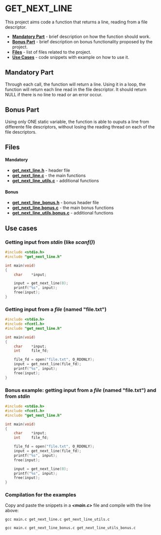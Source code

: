 # GET_NEXT_LINE

This project aims code a function that returns a line, reading from a file descriptor.

* [**Mandatory Part**](#Mandatory-Part) - brief description on how the function should work.
* [**Bonus Part**](#Bonus-Part) - brief description on bonus functionality proposed by the project.
* [**Files**](#Files) - list of files related to the project.
* [**Use Cases**](#Use-cases) - code snippets with example on how to use it.

## Mandatory Part
Through each call, the function will return a line.
Using it in a loop, the function will return each line read in the file descriptor.
It should return NULL if there is no line to read or an error occur.

## Bonus Part
Using only ONE static variable, the function is able to ouputs a line from differente file descriptors, without losing the reading thread on each of the file descriptors.

## Files

#### Mandatory
* [**get_next_line.h**](https://github.com/silvatom/get_next_line/blob/master/get_next_line.h) - header file
* [**get_next_line.c**](https://github.com/silvatom/get_next_line/blob/master/get_next_line.c) - the main functions
* [**get_next_line_utils.c**](https://github.com/silvatom/get_next_line/blob/master/get_next_line_utils.c) - additional functions

#### Bonus
* [**get_next_line_bonus.h**](https://github.com/silvatom/get_next_line/blob/master/get_next_line_bonus.h) - bonus header file
* [**get_next_line.bonus.c**](https://github.com/silvatom/get_next_line/blob/master/get_next_line_bonus.c) - the main bonus functions
* [**get_next_line_utils.bonus.c**](https://github.com/silvatom/get_next_line/blob/master/get_next_line_utils_bonus.c) - additional functions

## Use cases
### Getting input from *stdin* (like *scanf()*)
```c
#include <stdio.h>
#include "get_next_line.h"

int main(void)
{
	char	*input;

	input = get_next_line(0);
	printf("%s", input);
	free(input);
}
```

### Getting input from a *file* (named "file.txt")
```c
#include <stdio.h>
#include <fcntl.h>
#include "get_next_line.h"

int main(void)
{
	char	*input;
	int		file_fd;

	file_fd = open("file.txt", O_RDONLY);
	input = get_next_line(file_fd);
	printf("%s", input);
	free(input);
}
```

### Bonus example: getting input from a *file* (named "file.txt") and from *stdin*
```c
#include <stdio.h>
#include <fcntl.h>
#include "get_next_line.h"

int main(void)
{
	char	*input;
	int		file_fd;

	file_fd = open("file.txt", O_RDONLY);
	input = get_next_line(file_fd);
	printf("%s", input);
	free(input);

	input = get_next_line(0);
	printf("%s", input);
	free(input);
}
```

### Compilation for the examples
Copy and paste the snippets in a ***<main.c>*** file and compile with the line above:
```
gcc main.c get_next_line.c get_next_line_utils.c
```
```
gcc main.c get_next_line_bonus.c get_next_line_utils_bonus.c
```